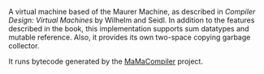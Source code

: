 A virtual machine based of the Maurer Machine, as described in *Compiler Design: Virtual Machines* by Wilhelm and Seidl. In addition to the features described in the book, this implementation supports sum datatypes and mutable reference. Also, it provides its own two-space copying garbage collector.

It runs bytecode generated by the [MaMaCompiler](https://github.com/kevinclancy/MaMaCompiler/tree/to_rust) project.

